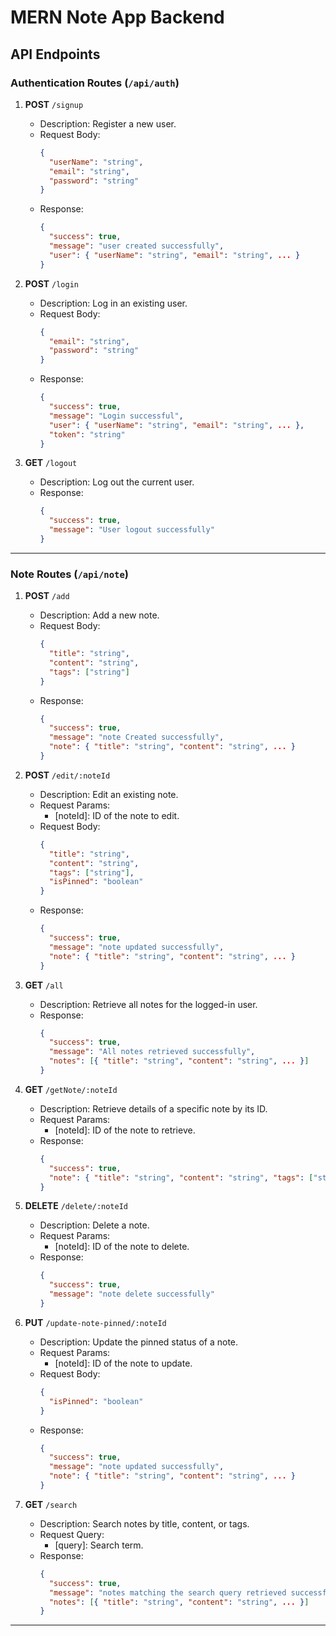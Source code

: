 # MERN Note App Backend

## API Endpoints

### Authentication Routes (`/api/auth`)

1. **POST** `/signup`  
   - Description: Register a new user.  
   - Request Body:  
     ```json
     {
       "userName": "string",
       "email": "string",
       "password": "string"
     }
     ```
   - Response:  
     ```json
     {
       "success": true,
       "message": "user created successfully",
       "user": { "userName": "string", "email": "string", ... }
     }
     ```

2. **POST** `/login`  
   - Description: Log in an existing user.  
   - Request Body:  
     ```json
     {
       "email": "string",
       "password": "string"
     }
     ```
   - Response:  
     ```json
     {
       "success": true,
       "message": "Login successful",
       "user": { "userName": "string", "email": "string", ... },
       "token": "string"
     }
     ```

3. **GET** `/logout`  
   - Description: Log out the current user.  
   - Response:  
     ```json
     {
       "success": true,
       "message": "User logout successfully"
     }
     ```

---

### Note Routes (`/api/note`)

1. **POST** `/add`  
   - Description: Add a new note.  
   - Request Body:  
     ```json
     {
       "title": "string",
       "content": "string",
       "tags": ["string"]
     }
     ```
   - Response:  
     ```json
     {
       "success": true,
       "message": "note Created successfully",
       "note": { "title": "string", "content": "string", ... }
     }
     ```

2. **POST** `/edit/:noteId`  
   - Description: Edit an existing note.  
   - Request Params:  
     - [noteId]: ID of the note to edit.  
   - Request Body:  
     ```json
     {
       "title": "string",
       "content": "string",
       "tags": ["string"],
       "isPinned": "boolean"
     }
     ```
   - Response:  
     ```json
     {
       "success": true,
       "message": "note updated successfully",
       "note": { "title": "string", "content": "string", ... }
     }
     ```

3. **GET** `/all`  
   - Description: Retrieve all notes for the logged-in user.  
   - Response:  
     ```json
     {
       "success": true,
       "message": "All notes retrieved successfully",
       "notes": [{ "title": "string", "content": "string", ... }]
     }
     ```

4. **GET** `/getNote/:noteId`  
   - Description: Retrieve details of a specific note by its ID.  
   - Request Params:  
     - [noteId]: ID of the note to retrieve.  
   - Response:  
     ```json
     {
       "success": true,
       "note": { "title": "string", "content": "string", "tags": ["string"], ... }
     }
     ```

5. **DELETE** `/delete/:noteId`  
   - Description: Delete a note.  
   - Request Params:  
     - [noteId]: ID of the note to delete.  
   - Response:  
     ```json
     {
       "success": true,
       "message": "note delete successfully"
     }
     ```

6. **PUT** `/update-note-pinned/:noteId`  
   - Description: Update the pinned status of a note.  
   - Request Params:  
     - [noteId]: ID of the note to update.  
   - Request Body:  
     ```json
     {
       "isPinned": "boolean"
     }
     ```
   - Response:  
     ```json
     {
       "success": true,
       "message": "note updated successfully",
       "note": { "title": "string", "content": "string", ... }
     }
     ```

7. **GET** `/search`  
   - Description: Search notes by title, content, or tags.  
   - Request Query:  
     - [query]: Search term.  
   - Response:  
     ```json
     {
       "success": true,
       "message": "notes matching the search query retrieved successfully",
       "notes": [{ "title": "string", "content": "string", ... }]
     }
     ```

---
